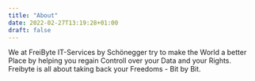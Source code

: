 ```yaml
---
title: "About"
date: 2022-02-27T13:19:28+01:00
draft: false
---
```


We at FreiByte IT-Services by Schönegger try to make the
World a better Place by helping you regain Controll over
your Data and your Rights.
Freibyte is all about taking back your Freedoms - Bit by Bit. 
